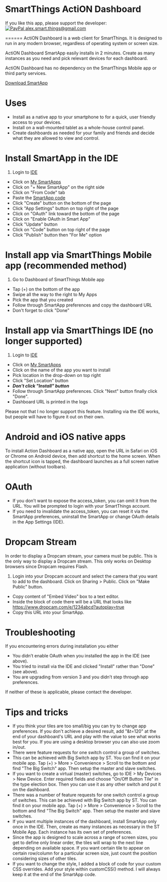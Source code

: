 SmartThings ActiON Dashboard
======

If you like this app, please support the developer:<br/> [![PayPal](https://www.paypalobjects.com/en_US/i/btn/btn_donate_SM.gif) alex.smart.things@gmail.com](https://www.paypal.com/cgi-bin/webscr?cmd=_s-xclick&hosted_button_id=A5K5L44TEF77U)

======
ActiON Dashboard is a web client for SmartThings. It is designed to run in any modern browser, regardless of operating system or screen size.

ActiON Dashboard SmartApp easily installs in 2 minutes. Create as many instances as you need and pick relevant devices for each dashboard.

ActiON Dashboard has no dependency on the SmartThings Mobile app or third party services.

[Download SmartApp](https://github.com/625alex/ActiON-Dashboard/blob/master/app-v4/ActiON4SmartApp4.4.groovy)

Uses
======
* Install as a native app to your smartphone to for a quick, user friendly access to your devices.
* Install on a wall-mounted tablet as a whole-house control panel.
* Create dashboards as needed for your family and friends and decide what they are allowed to view and control.

Install SmartApp in the IDE
======
1. Login to [IDE](https://graph.api.smartthings.com/)
* Click on [My SmartApps]( https://graph.api.smartthings.com/ide/apps)
* Click on "+ New SmartApp" on the right side
* Click on "From Code" tab
* Paste the [SmartApp code](https://github.com/625alex/ActiON-Dashboard/blob/master/app-v4/ActiON4SmartApp.groovy)
* Click "Create" button on the bottom of the page
* Click "App Settings" button on top right of the page
* Click on "OAuth" link toward the bottom of the page
* Click on "Enable OAuth in Smart App"
* Click "Update" button
* Click on "Code" button on top right of the page
* Click "Publish" button then "For Me" option

Install app via SmartThings Mobile app (recommended method)
======

1. Go to Dashboard of SmartThings Mobile app
* Tap (+) on the bottom of the app
* Swipe all the way to the right to My Apps
* Pick the app that you created
* Follow through SmartApp preferences and copy the dashboard URL
* Don't forget to click "Done"

Install app via SmartThings IDE (no longer supported)
======

1. Login to [IDE](https://graph.api.smartthings.com/)
* Click on [My SmartApps]( https://graph.api.smartthings.com/ide/apps)
* Click on the name of the app you want to install
* Pick location in the drop-down on top right
* Click "Set Location" button
* ***Don't click "Install" button***
* Follow through SmartApp preferences. Click "Next" button finally click "Done".
* Dashboard URL is printed in the logs

Please not that I no longer support this feature. Installing via the IDE works, but people will have to figure it out on their own.

Android and iOS native apps
=====
To install Action Dashboard as a native app, open the URL in Safari on iOS or Chrome on Android device, then add shortcut to the home screen. When the shortcut icon is tapped, the dashboard launches as a full screen native application (without toolbars).

OAuth
=====
* If you don’t want to expose the access_token, you can omit it from the URL. You will be prompted to login with your SmartThings account.
* If you need to invalidate the access_token, you can reset it via the SmartApp preferences, uninstall the SmartApp or change OAuth details in the App Settings (IDE).

Dropcam Stream
=====
In order to display a Dropcam stream, your camera must be public. This is the only way to display a Dropcam stream. This only works on Desktop browsers since Dropcam requires Flash.

1. Login into your Dropcam account and select the camera that you want to add to the dashboard. Click on Sharing > Public. Click on "Make Public" button.
* Copy content of "Embed Video" box to a text editor.
* Inside the block of code there will be a URL that looks like 
https://www.dropcam.com/e/1234abcd?autoplay=true
* Copy this URL into your SmartApp.

Troubleshooting
=====
If you encountering errors during installation you either
-	You didn’t enable OAuth when you installed the app in the IDE (see above).
-	You tried to install via the IDE and clicked "Install" rather than "Done" (see above).
-	You are upgrading from version 3 and you didn’t step through app preferences.

If neither of these is applicable, please contact the developer.

Tips and tricks
=====
*	If you think your tiles are too small/big you can try to change app preferences. If you don't achieve a desired result, add "&t=120" at the end of your dashboard's URL and play with the value to see what works best for you. If you are using a desktop browser you can also use zoom in/out.
*	There were feature requests for one switch control a group of switches.
*	This can be achieved with Big Switch app by ST. You can find it on your mobile app. Tap (+) > More > Convenience > Scroll to the bottom and find "The Big Switch" app. Then setup the master and slave switches.
* If you want to create a virtual (master) switches, go to IDE > My Devices > New Device. Enter required fields and choose "On/Off Button Tile" in the type election box. Then you can use it as any other switch and put it on the dashboard.
 * There was a number of feature requests for one switch control a group of switches. This can be achieved with Big Switch app by ST. You can find it on your mobile app. Tap (+) > More > Convenience > Scroll to the bottom and find "The Big Switch" app. Then setup the master and slave switches.
*	If you want multiple instances of the dashboard, install SmartApp only once in the IDE. Then, create as many instances as necessary in the ST Mobile App. Each instance has its own set of preferences.
*	Since the app is designed to scale across a range of screen sizes, you get to define only linear order, the tiles will wrap to the next line depending on available space. If you want certain tile to appear on certain row/column for a particular screen size, just count the position considering sizes of other tiles.
*	If you want to change the style, I added a block of code for your custom CSS overrides. Add your style within customCSS() method. I will always keep it at the end of the SmartApp code.


